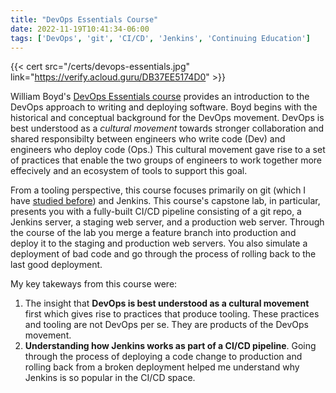 ```yaml
---
title: "DevOps Essentials Course"
date: 2022-11-19T10:41:34-06:00
tags: ['DevOps', 'git', 'CI/CD', 'Jenkins', 'Continuing Education']
---
```


{{< cert src="/certs/devops-essentials.jpg" link="https://verify.acloud.guru/DB37EE5174D0" >}}

William Boyd's [DevOps Essentials course](https://acloudguru.com/course/devops-essentials) provides an introduction to the DevOps approach to writing and deploying software. Boyd begins with the historical and conceptual background for the DevOps movement. DevOps is best understood as a *cultural movement* towards stronger collaboration and shared responsibilty between engineers who write code (Dev) and engineers who deploy code (Ops.) This cultural movement gave rise to a set of practices that enable the two groups of engineers to work together more effecively and an ecosystem of tools to support this goal.

From a tooling perspective, this course focuses primarily on git (which I have [studied before](/tags/git)) and Jenkins. This course's capstone lab, in particular, presents you with a fully-built CI/CD pipeline consisting of a git repo, a Jenkins server, a staging web server, and a production web server. Through the course of the lab you merge a feature branch into production and deploy it to the staging and production web servers. You also simulate a deployment of bad code and go through the process of rolling back to the last good deployment.

My key takeways from this course were:
1. The insight that **DevOps is best understood as a cultural movement** first which gives rise to practices that produce tooling. These practices and tooling are not DevOps per se. They are products of the DevOps movement.
2. **Understanding how Jenkins works as part of a CI/CD pipeline**. Going through the process of deploying a code change to production and rolling back from a broken deployment helped me understand why Jenkins is so popular in the CI/CD space.
